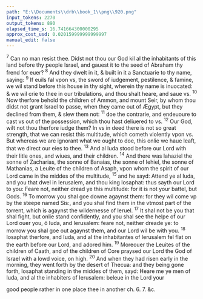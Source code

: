 ```yaml
---
path: "E:\\Documents\\drb\\book_1\\png\\920.png"
input_tokens: 2270
output_tokens: 890
elapsed_time_s: 16.741664300000295
approx_cost_usd: 0.020159999999999997
manual_edit: false
---
```

<sup>7</sup> Can no man resist thee. Didst not thou our God kil al the inhabitants of this land before thy people Israel, and gauest it to the seed of Abraham thy frend for euer? <sup>8</sup> And they dwelt in it, & built in it a Sanctuarie to thy name, saying: <sup>9</sup> If euils fal vpon vs, the sword of iudgement, pestilence, & famine, we wil stand before this house in thy sight, wherein thy name is inuocated: & we wil crie to thee in our tribulations, and thou shalt heare, and saue vs. <sup>10</sup> Now therfore behold the children of Ammon, and mount Seir, by whom thou didst not grant Israel to passe, when they came out of Ægypt, but they declined from them, & slew them not: <sup>11</sup> doe the contra­rie, and endeuoure to cast vs out of the possession, which thou hast deliuered to vs. <sup>12</sup> Our God, wilt not thou therfore iudge them? In vs in deed there is not so great strength, that we can resist this multitude, which cometh violently vpon vs. But whereas we are ignorant what we ought to doe, this onlie we haue leaft, that we direct our eies to thee. <sup>13</sup> And al Iuda stood before our Lord with their litle ones, and wiues, and their children. <sup>14</sup> And there was Iahaziel the sonne of Zacha­rias, the sonne of Banaias, the sonne of Iehiel, the sonne of Mathanias, a Leuite of the children of Asaph, vpon whom the spirit of our Lord came in the middes of the multitude, <sup>15</sup> and he sayd: Attend ye al Iuda, and you that dwel in Ierusa­lem, and thou king Iosaphat: thus sayth our Lord to you: Feare not, neither dread ye this multitude: for it is not your battel, but Gods. <sup>16</sup> To morrow you shal goe downe agaynst them: for they wil come vp by the steepe named Sis:, and you shal find them in the vtmost part of the torrent, which is agaynst the wildernesse of Ieruel. <sup>17</sup> It shal not be you that shal fight, but onlie stand confidently, and you shal see the helpe of our Lord ouer you, ô Iuda, and Ierusalem: feare not, neither dreade ye: to morrow you shal goe out agaynst them, and our Lord wil be with you. <sup>18</sup> Iosaphat therfore, and Iuda, and al the inhabitantes of Ierusalem fel flat on the earth be­fore our Lord, and adored him. <sup>19</sup> Moreouer the Leuites of the children of Caath, and of the children of Core praysed our Lord the God of Israel with a lowd voice, on high. <sup>20</sup> And when they had risen early in the morning, they went forth by the desert of Thecua: and they being gone forth, Iosaphat standing in the middes of them, sayd: Heare me ye men of Iuda, and al the inhabiters of Ierusalem: beleue in the Lord your

<aside>good people rather in one place thee in another ch. 6. 7. &c.</aside>

[^1]: Iosaphat. 7